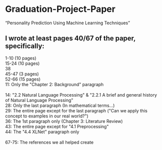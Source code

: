 # Graduation-Project-Paper
“Personality Prediction Using Machine Learning Techniques”

## I wrote at least pages 40/67 of the paper, specifically: <br>
1-10 (10 pages) <br>
15-24 (10 pages) <br>
38 <br>
45-47 (3 pages) <br>
52-66 (15 pages) <br>
11: Only the "Chapter 2: Background" paragraph <br>  
14: "2.2 Natural Language Processing" & "2.2.1 A brief and general history of Natural Language Processing" <br>
28: Only the last paragraph (In mathematical terms...) <br>
29: The entire page except for the last paragraph ("Can we apply this concept to examples in our real world?") <br>
36: The 1st paragraph only (Chapter 3: Literature Review) <br>
43: The entire page except for "4.1 Preprocessing" <br>
44: The "4.4 XLNet" paragraph only <br>
 <br>
67-75: The references we all helped create <br>

#
